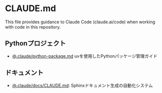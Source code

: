 # CLAUDE.md

This file provides guidance to Claude Code (claude.ai/code) when working with code in this repository.

## Pythonプロジェクト

- [@.claude/python-package.md](.claude/python-package.md) uvを使用したPythonパッケージ管理ガイド

## ドキュメント

- [@.claude/docs/CLAUDE.md](.claude/docs/CLAUDE.md): Sphinxドキュメント生成の自動化システム